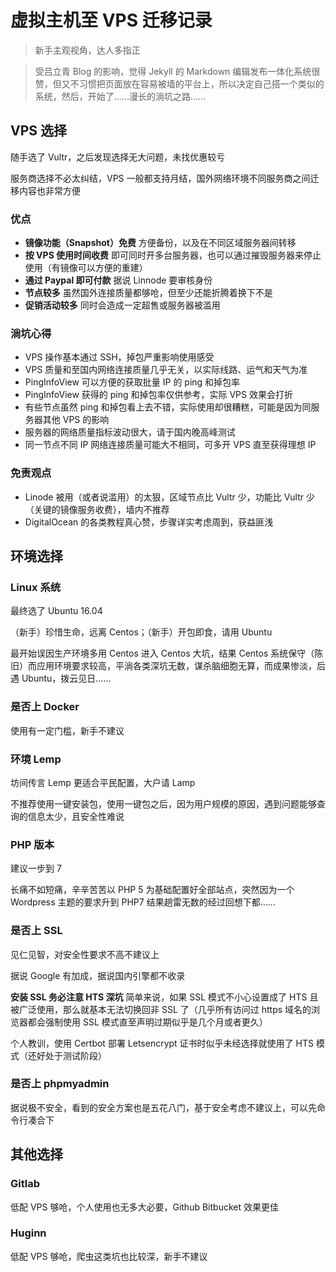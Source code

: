 # 虚拟主机至 VPS 迁移记录

> 新手主观视角，达人多指正


> 受吕立青 Blog 的影响，觉得 Jekyll 的 Markdown 编辑发布一体化系统很赞，但又不习惯把页面放在容易被墙的平台上，所以决定自己搭一个类似的系统，然后，开始了……漫长的淌坑之路……

## VPS 选择

随手选了 Vultr，之后发现选择无大问题，未找优惠较亏

服务商选择不必太纠结，VPS 一般都支持月结，国外网络环境不同服务商之间迁移内容也非常方便

### 优点

- **镜像功能（Snapshot）免费** 方便备份，以及在不同区域服务器间转移
- **按 VPS 使用时间收费** 即可同时开多台服务器，也可以通过摧毁服务器来停止使用（有镜像可以方便的重建）
- **通过 Paypal 即可付款** 据说 Linnode 要审核身份
- **节点较多** 虽然国外连接质量都够呛，但至少还能折腾着换下不是
- **促销活动较多** 同时会造成一定超售或服务器被滥用

### 淌坑心得

- VPS 操作基本通过 SSH，掉包严重影响使用感受
- VPS 质量和至国内网络连接质量几乎无关，以实际线路、运气和天气为准
- PingInfoView 可以方便的获取批量 IP 的 ping 和掉包率
- PingInfoView 获得的 ping 和掉包率仅供参考，实际 VPS 效果会打折
- 有些节点虽然 ping 和掉包看上去不错，实际使用却很糟糕，可能是因为同服务器其他 VPS 的影响
- 服务器的网络质量指标波动很大，请于国内晚高峰测试
- 同一节点不同 IP 网络连接质量可能大不相同，可多开 VPS 直至获得理想 IP

### 免责观点

- Linode 被用（或者说滥用）的太狠，区域节点比 Vultr 少，功能比 Vultr 少（关键的镜像服务收费），墙内不推荐
- DigitalOcean 的各类教程真心赞，步骤详实考虑周到，获益匪浅



## 环境选择

### Linux 系统

最终选了 Ubuntu 16.04

（新手）珍惜生命，远离 Centos；（新手）开包即食，请用 Ubuntu

最开始误因生产环境多用 Centos 进入 Centos 大坑，结果 Centos 系统保守（陈旧）而应用环境要求较高，平淌各类深坑无数，谋杀脑细胞无算，而成果惨淡，后遇 Ubuntu，拨云见日……

### 是否上 Docker	

使用有一定门槛，新手不建议

### 环境 Lemp

坊间传言 Lemp 更适合平民配置，大户请 Lamp

不推荐使用一键安装包，使用一键包之后，因为用户规模的原因，遇到问题能够查询的信息太少，且安全性难说

### PHP 版本

 建议一步到 7

长痛不如短痛，辛辛苦苦以 PHP 5 为基础配置好全部站点，突然因为一个 Wordpress 主题的要求升到 PHP7 结果趟雷无数的经过回想下都……

### 是否上 SSL 

见仁见智，对安全性要求不高不建议上

据说 Google 有加成，据说国内引擎都不收录

**安装 SSL 务必注意 HTS 深坑** 简单来说，如果 SSL 模式不小心设置成了 HTS 且被广泛使用，那么就基本无法切换回非 SSL 了（几乎所有访问过 https 域名的浏览器都会强制使用 SSL 模式直至声明过期似乎是几个月或者更久）

个人教训，使用 Certbot 部署 Letsencrypt 证书时似乎未经选择就使用了 HTS 模式（还好处于测试阶段）

### 是否上 phpmyadmin

据说极不安全，看到的安全方案也是五花八门，基于安全考虑不建议上，可以先命令行凑合下

## 其他选择

### Gitlab

低配 VPS 够呛，个人使用也无多大必要，Github Bitbucket 效果更佳

### Huginn

低配 VPS 够呛，爬虫这类坑也比较深，新手不建议
